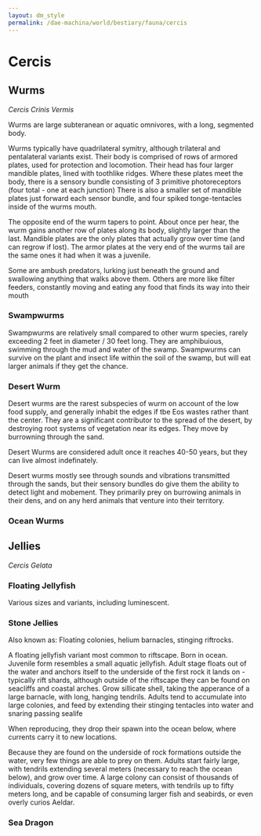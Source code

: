 ```yaml
---
layout: dm_style
permalink: /dae-machina/world/bestiary/fauna/cercis
---
```


# Cercis

## Wurms

*Cercis Crinis Vermis*

Wurms are large subteranean or aquatic omnivores, with a long, segmented body.

Wurms typically have quadrilateral symitry, although trilateral and pentalateral variants exist. Their body is comprised of rows of armored plates, used for protection and locomotion.
Their head has four larger mandible plates, lined with toothlike ridges. Where these plates meet the body, there is a sensory bundle consisting of 3 primitive photoreceptors (four total - one at each junction)
There is also a smaller set of mandible plates just forward each sensor bundle, and four spiked tonge-tentacles inside of the wurms mouth.

The opposite end of the wurm tapers to point. About once per hear, the wurm gains another row of plates along its body, slightly larger than the last. 
Mandible plates are the only plates that actually grow over time (and can regrow if lost). The armor plates at the very end of the wurms tail are the same ones it had when it was a juvenile. 

Some are ambush predators, lurking just beneath the ground and swallowing anything that walks above them. Others are more like filter feeders, constantly moving and eating any food that finds its way into their mouth



### Swampwurms

Swampwurms are relatively small compared to other wurm species, rarely exceeding 2 feet in diameter / 30 feet long.
They are amphibuious, swimming through the mud and water of the swamp.
Swampwurms can survive on the plant and insect life within the soil of the swamp, but will eat larger animals if they get the chance.

### Desert Wurm

Desert wurms are the rarest subspecies of wurm on account of the low food supply, and generally inhabit the edges if tbe Eos wastes rather thant the center. They are a significant contributor to the spread of the desert, 
by destroying root systems of vegetation near its edges. They move by burrowning through the sand.

Desert Wurms are considered adult once it reaches 40-50 years, but they can live almost indefinately.

Desert wurms mostly see through sounds and vibrations transmitted through the sands, but their sensory bundles do give them the ability to detect light and mobement.
They primarily prey on burrowing animals in their dens, and on any herd animals that venture into their territory. 

### Ocean Wurms

## Jellies

*Cercis Gelata*

### Floating Jellyfish

Various sizes and variants, including luminescent.

### Stone Jellies

Also known as: Floating colonies, helium barnacles, stinging riftrocks.

A floating jellyfish variant most common to riftscape.
Born in ocean. Juvenile form resembles a small aquatic jellyfish.
Adult stage floats out of the water and anchors itself to the underside of the first rock it lands on - typically rift shards, although outside of the riftscape they can be found on seacliffs and coastal arches.
Grow sillicate shell, taking the apperance of a large barnacle, with long, hanging tendrils.
Adults tend to accumulate into large colonies, and feed by extending their stinging tentacles into water and snaring passing sealife

When reproducing, they drop their spawn into the ocean below, where currents carry it to new locations.

Because they are found on the underside of rock formations outside the water, very few things are able to prey on them.
Adults start fairly large, with tendrils extending several meters (necessary to reach the ocean below), and grow over time.
A large colony can consist of thousands of individuals, covering dozens of square meters, with tendrils up to fifty meters long, and be capable of consuming larger fish and seabirds, or even overly curios Aeldar.
 


### Sea Dragon